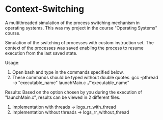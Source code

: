 # Context-Switching
A multithreaded simulation of the process switching mechanism in operating systems. This was my project in the course "Operating Systems" course.

Simulation of the switching of processes with custom instruction set. The context of the processes was saved enabling the process to resume execution from the last saved state.

Usage:
1. Open bash and type in the commands specified below.
2. These commands should be typed without double quotes.
    gcc -pthread -o "executable_name" launchMain.c
    ./"executable_name"
    
Results:
Based on the option chosen by you during the execution of "launchMain.c", results can be viewed in 2 different files.
1. Implementation with threads -> logs_rr_with_thread
2. Implementation without threads -> logs_rr_without_thread

